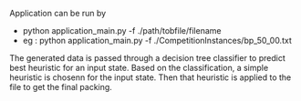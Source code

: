 Application can be run by 
- python application_main.py -f ./path/tobfile/filename 
- eg : python application_main.py -f ./CompetitionInstances/bp_50_00.txt

The generated data is passed through a decision tree classifier to predict best heuristic for an input state. Based on the classification, a simple heuristic is chosenn for the input state. Then that heuristic is applied to the file to get the final packing.

